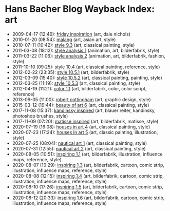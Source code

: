 # Hans Bacher Blog Wayback Index: art

* 2009-04-17 (12:49): [friday inspiration](https://web.archive.org/web/https://one1more2time3.wordpress.com/2009/04/17/friday-inspiration/) (art, dale nichols)
* 2010-01-20 (08:54): [malang](https://web.archive.org/web/https://one1more2time3.wordpress.com/2010/01/20/malang/) (art, asian art, style)
* 2010-07-11 (10:42): [style 9.3](https://web.archive.org/web/https://one1more2time3.wordpress.com/2010/07/11/style-9-3/) (art, classical painting, style)
* 2011-03-08 (18:12): [style analysis 1](https://web.archive.org/web/https://one1more2time3.wordpress.com/2011/03/08/4315/) (animation, art, bilderfabrik, style)
* 2011-03-22 (11:06): [style analysis 2](https://web.archive.org/web/https://one1more2time3.wordpress.com/2011/03/22/style-analysis-2/) (animation, art, bilderfabrik, fashion, style)
* 2011-10-10 (09:25): [style 10.4](https://web.archive.org/web/https://one1more2time3.wordpress.com/2011/10/10/style-10-4/) (art, classical painting, reference, style)
* 2012-02-22 (23:35): [style 10.5.1](https://web.archive.org/web/https://one1more2time3.wordpress.com/2012/02/22/style-10-5-1/) (art, bilderfabrik, style)
* 2012-03-09 (15:40): [style 10.5.2](https://web.archive.org/web/https://one1more2time3.wordpress.com/2012/03/09/style-10-5-2/) (art, classical painting, painting, style)
* 2012-03-25 (11:19): [style 10.5.3](https://web.archive.org/web/https://one1more2time3.wordpress.com/2012/03/25/style-10-5-3/) (art, classical painting, style)
* 2012-04-19 (11:21): [color 1.1](https://web.archive.org/web/https://one1more2time3.wordpress.com/2012/04/19/color-1-1/) (art, bilderfabrik, color, color script, reference)
* 2013-09-05 (11:00): [robert cottingham](https://web.archive.org/web/https://one1more2time3.wordpress.com/2013/09/05/robert-cottingham/) (art, graphic design, style)
* 2015-03-12 (19:44): [beauty of art 6](https://web.archive.org/web/https://one1more2time3.wordpress.com/2015/03/12/beauty-of-art-6/) (art, classical painting, style)
* 2017-11-08 (15:37): [kandinsky inspired](https://web.archive.org/web/https://one1more2time3.wordpress.com/2017/11/08/kandinsky-inspired/) (art, blauer reiter, kandinsky, photoshop brushes, style)
* 2017-11-09 (07:20): [matisse inspired](https://web.archive.org/web/https://one1more2time3.wordpress.com/2017/11/09/matisse-inspired/) (art, bilderfabrik, matisse, style)
* 2020-07-19 (16:08): [houses in art 4](https://web.archive.org/web/https://one1more2time3.wordpress.com/2020/07/19/houses-in-art-4/) (art, classical painting, style)
* 2020-07-23 (17:24): [houses in art 5](https://web.archive.org/web/https://one1more2time3.wordpress.com/2020/07/23/houses-in-art-5/) (art, classic painting, illustration, style)
* 2020-07-25 (08:04): [nautical art 1](https://web.archive.org/web/https://one1more2time3.wordpress.com/2020/07/25/nautical-art-1/) (art, classical painting, style)
* 2020-07-31 (12:55): [nautical art 2](https://web.archive.org/web/https://one1more2time3.wordpress.com/2020/07/31/nautical-art-1-2/) (art, classical painting, style)
* 2020-08-05 (10:51): [inspiring 1.1](https://web.archive.org/web/https://one1more2time3.wordpress.com/2020/08/05/inspiring-1-1/) (art, bilderfabrik, illustration, influence maps, reference, style)
* 2020-08-07 (10:29): [inspiring 1.3](https://web.archive.org/web/https://one1more2time3.wordpress.com/2020/08/07/inspiring-1-3/) (art, bilderfabrik, cartoon, comic strip, illustration, influence maps, reference, style)
* 2020-08-08 (12:15): [inspiring 1.4](https://web.archive.org/web/https://one1more2time3.wordpress.com/2020/08/08/inspiring-1-4/) (art, bilderfabrik, cartoon, comic strip, illustration, influence maps, reference, style)
* 2020-08-10 (17:26): [inspiring 1.5](https://web.archive.org/web/https://one1more2time3.wordpress.com/2020/08/10/inspiring-1-5/) (art, bilderfabrik, cartoon, comic strip, illustration, influence maps, reference, style)
* 2020-08-12 (20:33): [inspiring 1.6](https://web.archive.org/web/https://one1more2time3.wordpress.com/2020/08/12/inspiring-1-6/) (art, bilderfabrik, cartoon, comic strip, illustration, influence maps, reference, style)